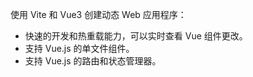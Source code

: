 使用 Vite 和 Vue3 创建动态 Web 应用程序：

- 快速的开发和热重载能力，可以实时查看 Vue 组件更改。
- 支持 Vue.js 的单文件组件。
- 支持 Vue.js 的路由和状态管理器。
